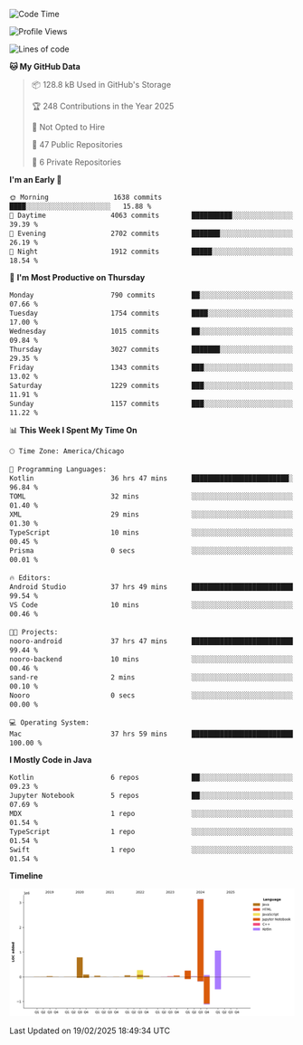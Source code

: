 <!--START_SECTION:waka-->
![Code Time](http://img.shields.io/badge/Code%20Time-1%2C018%20hrs%2017%20mins-blue)

![Profile Views](http://img.shields.io/badge/Profile%20Views-0-blue)

![Lines of code](https://img.shields.io/badge/From%20Hello%20World%20I%27ve%20Written-5.9%20million%20lines%20of%20code-blue)

**🐱 My GitHub Data** 

> 📦 128.8 kB Used in GitHub's Storage 
 > 
> 🏆 248 Contributions in the Year 2025
 > 
> 🚫 Not Opted to Hire
 > 
> 📜 47 Public Repositories 
 > 
> 🔑 6 Private Repositories 
 > 
**I'm an Early 🐤** 

```text
🌞 Morning                1638 commits        ████░░░░░░░░░░░░░░░░░░░░░   15.88 % 
🌆 Daytime                4063 commits        ██████████░░░░░░░░░░░░░░░   39.39 % 
🌃 Evening                2702 commits        ███████░░░░░░░░░░░░░░░░░░   26.19 % 
🌙 Night                  1912 commits        █████░░░░░░░░░░░░░░░░░░░░   18.54 % 
```
📅 **I'm Most Productive on Thursday** 

```text
Monday                   790 commits         ██░░░░░░░░░░░░░░░░░░░░░░░   07.66 % 
Tuesday                  1754 commits        ████░░░░░░░░░░░░░░░░░░░░░   17.00 % 
Wednesday                1015 commits        ██░░░░░░░░░░░░░░░░░░░░░░░   09.84 % 
Thursday                 3027 commits        ███████░░░░░░░░░░░░░░░░░░   29.35 % 
Friday                   1343 commits        ███░░░░░░░░░░░░░░░░░░░░░░   13.02 % 
Saturday                 1229 commits        ███░░░░░░░░░░░░░░░░░░░░░░   11.91 % 
Sunday                   1157 commits        ███░░░░░░░░░░░░░░░░░░░░░░   11.22 % 
```


📊 **This Week I Spent My Time On** 

```text
🕑︎ Time Zone: America/Chicago

💬 Programming Languages: 
Kotlin                   36 hrs 47 mins      ████████████████████████░   96.84 % 
TOML                     32 mins             ░░░░░░░░░░░░░░░░░░░░░░░░░   01.40 % 
XML                      29 mins             ░░░░░░░░░░░░░░░░░░░░░░░░░   01.30 % 
TypeScript               10 mins             ░░░░░░░░░░░░░░░░░░░░░░░░░   00.45 % 
Prisma                   0 secs              ░░░░░░░░░░░░░░░░░░░░░░░░░   00.01 % 

🔥 Editors: 
Android Studio           37 hrs 49 mins      █████████████████████████   99.54 % 
VS Code                  10 mins             ░░░░░░░░░░░░░░░░░░░░░░░░░   00.46 % 

🐱‍💻 Projects: 
nooro-android            37 hrs 47 mins      █████████████████████████   99.44 % 
nooro-backend            10 mins             ░░░░░░░░░░░░░░░░░░░░░░░░░   00.46 % 
sand-re                  2 mins              ░░░░░░░░░░░░░░░░░░░░░░░░░   00.10 % 
Nooro                    0 secs              ░░░░░░░░░░░░░░░░░░░░░░░░░   00.00 % 

💻 Operating System: 
Mac                      37 hrs 59 mins      █████████████████████████   100.00 % 
```

**I Mostly Code in Java** 

```text
Kotlin                   6 repos             ██░░░░░░░░░░░░░░░░░░░░░░░   09.23 % 
Jupyter Notebook         5 repos             ██░░░░░░░░░░░░░░░░░░░░░░░   07.69 % 
MDX                      1 repo              ░░░░░░░░░░░░░░░░░░░░░░░░░   01.54 % 
TypeScript               1 repo              ░░░░░░░░░░░░░░░░░░░░░░░░░   01.54 % 
Swift                    1 repo              ░░░░░░░░░░░░░░░░░░░░░░░░░   01.54 % 
```



**Timeline**

![Lines of Code chart](https://raw.githubusercontent.com/phanijsp/phanijsp/main/assets/bar_graph.png)


 Last Updated on 19/02/2025 18:49:34 UTC
<!--END_SECTION:waka-->
